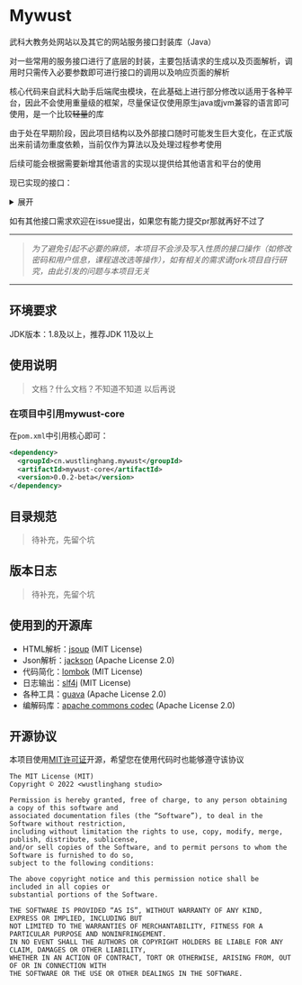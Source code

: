 # Mywust

武科大教务处网站以及其它的网站服务接口封装库（Java）

对一些常用的服务接口进行了底层的封装，主要包括请求的生成以及页面解析，调用时只需传入必要参数即可进行接口的调用以及响应页面的解析

核心代码来自武科大助手后端爬虫模块，在此基础上进行部分修改以适用于各种平台，因此不会使用重量级的框架，尽量保证仅使用原生java或jvm兼容的语言即可使用，是一个比较~~轻量~~的库

由于处在早期阶段，因此项目结构以及外部接口随时可能发生巨大变化，在正式版出来前请勿重度依赖，当前仅作为算法以及处理过程参考使用

后续可能会根据需要新增其他语言的实现以提供给其他语言和平台的使用

现已实现的接口：
<details> 
<summary>展开</summary>

- 教务处（本科生）
  - 登录
  - 学生信息获取
  - 成绩查询
  - 课表查询
  - 培养方案获取
  - 缓考申请信息查询
  - 教室课表查询
  - 教师课表查询
- 研究生
  - 登录
  - 学生信息获取
  - 课表查询
  - 成绩查询
  - 培养计划获取
- 物理实验预约系统
  - 登录
  - 实验课表安排查询
  - 成绩查询
- 图书馆
  - 登录
  - 图书详情查询
  - 图书封面Url查询
  - 图书馆藏信息查询
  - 当前借阅、历史借阅、即将逾期借阅信息查询
  - 图书搜索

...and more...
</details>

如有其他接口需求欢迎在issue提出，如果您有能力提交pr那就再好不过了

---

> *为了避免引起不必要的麻烦，本项目不会涉及写入性质的接口操作（如修改密码和用户信息，课程退改选等操作），如有相关的需求请fork项目自行研究，由此引发的问题与本项目无关*

---

## 环境要求

JDK版本：1.8及以上，推荐JDK 11及以上

## 使用说明

> 文档？什么文档？不知道不知道
> 以后再说

### 在项目中引用mywust-core

在`pom.xml`中引用核心即可：

```xml
<dependency>
  <groupId>cn.wustlinghang.mywust</groupId>
  <artifactId>mywust-core</artifactId>
  <version>0.0.2-beta</version>
</dependency>
```

## 目录规范

> 待补充，先留个坑

## 版本日志

> 待补充，先留个坑

## 使用到的开源库

- HTML解析：[jsoup](https://jsoup.org/license) (MIT License)
- Json解析：[jackson](https://github.com/FasterXML) (Apache License 2.0)
- 代码简化：[lombok](https://projectlombok.org/) (MIT License)
- 日志输出：[slf4j](https://www.slf4j.org/) (MIT License)
- 各种工具：[guava](https://guava.dev/) (Apache License 2.0)
- 编解码库：[apache commons codec](https://commons.apache.org/proper/commons-codec/) (Apache License 2.0)

## 开源协议

本项目使用[MIT许可证](https://mit-license.org/)开源，希望您在使用代码时也能够遵守该协议

```plain text
The MIT License (MIT)
Copyright © 2022 <wustlinghang studio>

Permission is hereby granted, free of charge, to any person obtaining a copy of this software and
associated documentation files (the “Software”), to deal in the Software without restriction,
including without limitation the rights to use, copy, modify, merge, publish, distribute, sublicense,
and/or sell copies of the Software, and to permit persons to whom the Software is furnished to do so,
subject to the following conditions:

The above copyright notice and this permission notice shall be included in all copies or
substantial portions of the Software.

THE SOFTWARE IS PROVIDED “AS IS”, WITHOUT WARRANTY OF ANY KIND, EXPRESS OR IMPLIED, INCLUDING BUT
NOT LIMITED TO THE WARRANTIES OF MERCHANTABILITY, FITNESS FOR A PARTICULAR PURPOSE AND NONINFRINGEMENT.
IN NO EVENT SHALL THE AUTHORS OR COPYRIGHT HOLDERS BE LIABLE FOR ANY CLAIM, DAMAGES OR OTHER LIABILITY,
WHETHER IN AN ACTION OF CONTRACT, TORT OR OTHERWISE, ARISING FROM, OUT OF OR IN CONNECTION WITH 
THE SOFTWARE OR THE USE OR OTHER DEALINGS IN THE SOFTWARE.
```